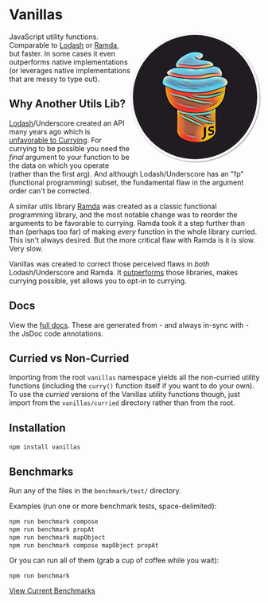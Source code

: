 # Vanillas

<style type="text/css">
img {
  display: block;
  padding: 0 !important;
  border-radius: 50%;
  border: 5px solid whitesmoke;
  box-shadow: 1px 1px 2px lightgray inset, 1px 1px 2px gray;
}
</style>
<img
  src="https://raw.githubusercontent.com/arizonatribe/vanillas/master/media/logo_sunset.png"
  alt="Vanillas JS"
  width="250"
  height="250"
  align="right"
/>

JavaScript utility functions. Comparable to [Lodash](https://lodash.com) or [Ramda](https://ramdajs.com), but faster. In some cases it even outperforms native implementations (or leverages native implementations that are messy to type out).

## Why Another Utils Lib?

[Lodash](https://lodash.com)/Underscore created an API many years ago which is [unfavorable to Currying](https://www.youtube.com/watch?v=m3svKOdZijA). For currying to be possible you need the _final_ argument to your function to be the data on which you operate (rather than the first arg). And although Lodash/Underscore has an "fp" (functional programming) subset, the fundamental flaw in the argument order can't be corrected.

A similar utils library [Ramda](https://ramdajs.com) was created as a classic functional programming library, and the most notable change was to reorder the arguments to be favorable to currying. Ramda took it a step further than than (perhaps too far) of making _every_ function in the whole library curried. This isn't always desired. But the more critical flaw with Ramda is it is slow. Very slow.

Vanillas was created to correct those perceived flaws in _both_ Lodash/Underscore and Ramda. It [outperforms](https://github.com/arizonatribe/vanillas/blob/master/BENCHMARKS.md) those libraries, makes currying possible, yet allows you to opt-in to currying.

## Docs

View the [full docs](https://arizonatribe.github.io/vanillas/). These are generated from - and always in-sync with - the JsDoc code annotations.

## Curried vs Non-Curried

Importing from the root `vanillas` namespace yields all the non-curried utility functions (including the `curry()` function itself if you want to do your own). To use the _curried_ versions of the Vanillas utility functions though, just import from the `vanillas/curried` directory rather than from the root.

## Installation

```
npm install vanillas
```

## Benchmarks

Run any of the files in the `benchmark/test/` directory.

Examples (run one or more benchmark tests, space-delimited):
```
npm run benchmark compose
npm run benchmark propAt
npm run benchmark mapObject
npm run benchmark compose mapObject propAt
```

Or you can run all of them (grab a cup of coffee while you wait):

```
npm run benchmark
```

[View Current Benchmarks](https://github.com/arizonatribe/vanillas/blob/master/BENCHMARKS.md)

